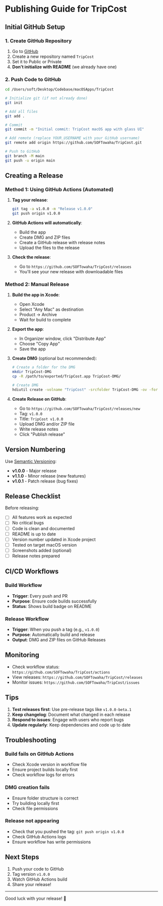 # Publishing Guide for TripCost

## Initial GitHub Setup

### 1. Create GitHub Repository

1. Go to [GitHub](https://github.com/new)
2. Create a new repository named `TripCost`
3. Set it to Public or Private
4. **Don't initialize with README** (we already have one)

### 2. Push Code to GitHub

```bash
cd /Users/soft/Desktop/Codebase/macOSApps/TripCost

# Initialize git (if not already done)
git init

# Add all files
git add .

# Commit
git commit -m "Initial commit: TripCost macOS app with glass UI"

# Add remote (replace YOUR_USERNAME with your GitHub username)
git remote add origin https://github.com/SOFTowaha/TripCost.git

# Push to GitHub
git branch -M main
git push -u origin main
```

## Creating a Release

### Method 1: Using GitHub Actions (Automated)

1. **Tag your release**:
   ```bash
   git tag -a v1.0.0 -m "Release v1.0.0"
   git push origin v1.0.0
   ```

2. **GitHub Actions will automatically**:
   - Build the app
   - Create DMG and ZIP files
   - Create a GitHub release with release notes
   - Upload the files to the release

3. **Check the release**:
   - Go to `https://github.com/SOFTowaha/TripCost/releases`
   - You'll see your new release with downloadable files

### Method 2: Manual Release

1. **Build the app in Xcode**:
   - Open Xcode
   - Select "Any Mac" as destination
   - Product → Archive
   - Wait for build to complete

2. **Export the app**:
   - In Organizer window, click "Distribute App"
   - Choose "Copy App"
   - Save the app

3. **Create DMG** (optional but recommended):
   ```bash
   # Create a folder for the DMG
   mkdir TripCost-DMG
   cp -R /path/to/exported/TripCost.app TripCost-DMG/
   
   # Create DMG
   hdiutil create -volname "TripCost" -srcfolder TripCost-DMG -ov -format UDZO TripCost-v1.0.0.dmg
   ```

4. **Create Release on GitHub**:
   - Go to `https://github.com/SOFTowaha/TripCost/releases/new`
   - Tag: `v1.0.0`
   - Title: `TripCost v1.0.0`
   - Upload DMG and/or ZIP file
   - Write release notes
   - Click "Publish release"

## Version Numbering

Use [Semantic Versioning](https://semver.org/):
- **v1.0.0** - Major release
- **v1.1.0** - Minor release (new features)
- **v1.0.1** - Patch release (bug fixes)

## Release Checklist

Before releasing:

- [ ] All features work as expected
- [ ] No critical bugs
- [ ] Code is clean and documented
- [ ] README is up to date
- [ ] Version number updated in Xcode project
- [ ] Tested on target macOS version
- [ ] Screenshots added (optional)
- [ ] Release notes prepared

## CI/CD Workflows

### Build Workflow
- **Trigger**: Every push and PR
- **Purpose**: Ensure code builds successfully
- **Status**: Shows build badge on README

### Release Workflow
- **Trigger**: When you push a tag (e.g., `v1.0.0`)
- **Purpose**: Automatically build and release
- **Output**: DMG and ZIP files on GitHub Releases

## Monitoring

- Check workflow status: `https://github.com/SOFTowaha/TripCost/actions`
- View releases: `https://github.com/SOFTowaha/TripCost/releases`
- Monitor issues: `https://github.com/SOFTowaha/TripCost/issues`

## Tips

1. **Test releases first**: Use pre-release tags like `v1.0.0-beta.1`
2. **Keep changelog**: Document what changed in each release
3. **Respond to issues**: Engage with users who report bugs
4. **Update regularly**: Keep dependencies and code up to date

## Troubleshooting

### Build fails on GitHub Actions
- Check Xcode version in workflow file
- Ensure project builds locally first
- Check workflow logs for errors

### DMG creation fails
- Ensure folder structure is correct
- Try building locally first
- Check file permissions

### Release not appearing
- Check that you pushed the tag: `git push origin v1.0.0`
- Check GitHub Actions logs
- Ensure workflow has write permissions

## Next Steps

1. Push your code to GitHub
2. Tag version `v1.0.0`
3. Watch GitHub Actions build
4. Share your release!

---

Good luck with your release! 🚀
